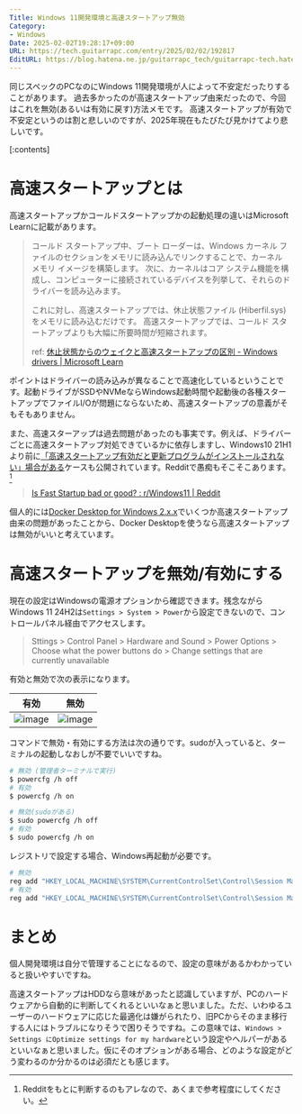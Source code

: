 ```yaml
---
Title: Windows 11開発環境と高速スタートアップ無効
Category:
- Windows
Date: 2025-02-02T19:28:17+09:00
URL: https://tech.guitarrapc.com/entry/2025/02/02/192817
EditURL: https://blog.hatena.ne.jp/guitarrapc_tech/guitarrapc-tech.hatenablog.com/atom/entry/6802418398325357844
---
```


同じスペックのPCなのにWindows 11開発環境が人によって不安定だったりすることがあります。
過去多かったのが高速スタートアップ由来だったので、今回はこれを無効(あるいは有効に戻す)方法メモです。
高速スタートアップが有効で不安定というのは割と悲しいのですが、2025年現在もたびたび見かけてより悲しいです。

[:contents]

# 高速スタートアップとは

高速スタートアップかコールドスタートアップかの起動処理の違いはMicrosoft Learnに記載があります。

> コールド スタートアップ中、ブート ローダーは、Windows カーネル ファイルのセクションをメモリに読み込んでリンクすることで、カーネル メモリ イメージを構築します。 次に、カーネルはコア システム機能を構成し、コンピューターに接続されているデバイスを列挙して、それらのドライバーを読み込みます。
>
> これに対し、高速スタートアップでは、休止状態ファイル (Hiberfil.sys) をメモリに読み込むだけです。 高速スタートアップでは、コールド スタートアップよりも大幅に所要時間が短縮されます。
>
> ref: [休止状態からのウェイクと高速スタートアップの区別 - Windows drivers | Microsoft Learn](https://learn.microsoft.com/ja-jp/windows-hardware/drivers/kernel/distinguishing-fast-startup-from-wake-from-hibernation)

ポイントはドライバーの読み込みが異なることで高速化しているということです。起動ドライブがSSDやNVMeならWindows起動時間や起動後の各種スタートアップでファイルI/Oが問題にならないため、高速スタートアップの意義がそもそもありません。

また、高速スターアップは過去問題があったのも事実です。例えば、ドライバーごとに高速スタートアップ対処できているかに依存しますし、Windows10 21H1より前に[「高速スタートアップ有効だと更新プログラムがインストールされない」場合がある](https://learn.microsoft.com/ja-jp/troubleshoot/windows-client/setup-upgrade-and-drivers/updates-not-install-with-fast-startup)ケースも公開されています。Redditで愚痴もそこそこあります。[^1]

> [Is Fast Startup bad or good? : r/Windows11 | Reddit](https://www.reddit.com/r/Windows11/comments/uovyrb/is_fast_startup_bad_or_good/)

個人的には[Docker Desktop for Windows 2.x.x](https://matsuand.github.io/docs.docker.jp.onthefly/desktop/windows/release-notes/2.x/)でいくつか高速スタートアップ由来の問題があったことから、Docker Desktopを使うなら高速スタートアップは無効がいいと考えています。

# 高速スタートアップを無効/有効にする

現在の設定はWindowsの電源オプションから確認できます。残念ながらWindows 11 24H2は`Settings > System > Power`から設定できないので、コントロールパネル経由でアクセスします。

> Sttings > Control Panel > Hardware and Sound > Power Options > Choose what the power buttons do > Change settings that are currently unavailable

有効と無効で次の表示になります。

| 有効 | 無効 |
| --- | --- |
| ![image](https://github.com/user-attachments/assets/542c86f0-a48c-431e-b923-5ac3ea1cdc1f) | ![image](https://github.com/user-attachments/assets/fd6b4db1-88e5-4db3-8877-f6cc87e71216)

コマンドで無効・有効にする方法は次の通りです。sudoが入っていると、ターミナルの起動しなおしが不要でいいですね。

```sh
# 無効 (管理者ターミナルで実行)
$ powercfg /h off
# 有効
$ powercfg /h on

# 無効(sudoがある)
$ sudo powercfg /h off
# 有効
$ sudo powercfg /h on
```

レジストリで設定する場合、Windows再起動が必要です。

```sh
# 無効
reg add "HKEY_LOCAL_MACHINE\SYSTEM\CurrentControlSet\Control\Session Manager\Power" /v HiberbootEnabled /t reg_dword /d 0 /f
# 有効
reg add "HKEY_LOCAL_MACHINE\SYSTEM\CurrentControlSet\Control\Session Manager\Power" /v HiberbootEnabled /t reg_dword /d 1 /f
```

# まとめ

個人開発環境は自分で管理することになるので、設定の意味があるかわかっていると扱いやすいですね。

高速スタートアップはHDDなら意味があったと認識していますが、PCのハードウェアから自動的に判断してくれるといいなぁと思いました。ただ、いわゆるユーザーのハードウェアに応じた最適化は嫌がられたり、旧PCからそのまま移行する人にはトラブルになりそうで困りそうですね。この意味では、`Windows > Settings にOptimize settings for my hardware`という設定やヘルパーがあるといいなぁと思いました。仮にそのオプションがある場合、どのような設定がどう変わるのか分かるのは必須だとも感じます。

[^1]: Redditをもとに判断するのもアレなので、あくまで参考程度にしてください。
